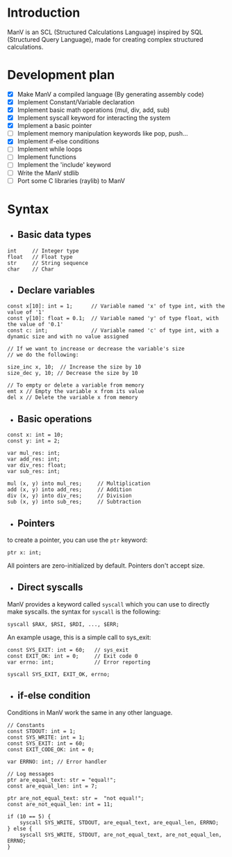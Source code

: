 # Introduction

ManV is an SCL (Structured Calculations Language) inspired by SQL (Structured Query Language), made for creating complex structured calculations.

# Development plan

- [X] Make ManV a compiled language (By generating assembly code)
- [X] Implement Constant/Variable declaration
- [X] Implement basic math operations (mul, div, add, sub)
- [X] Implement syscall keyword for interacting the system
- [X] Implement a basic pointer
- [ ] Implement memory manipulation keywords like pop, push...
- [X] Implement if-else conditions
- [ ] Implement while loops
- [ ] Implement functions
- [ ] Implement the 'include' keyword
- [ ] Write the ManV stdlib
- [ ] Port some C libraries (raylib) to ManV

# Syntax

* ## Basic data types

```
int     // Integer type
float   // Float type
str     // String sequence
char    // Char
```

* ## Declare variables

```
const x[10]: int = 1;      // Variable named 'x' of type int, with the value of '1'
const y[10]: float = 0.1;  // Variable named 'y' of type float, with the value of '0.1'
const c: int;              // Variable named 'c' of type int, with a dynamic size and with no value assigned

// If we want to increase or decrease the variable's size
// we do the following:

size_inc x, 10;  // Increase the size by 10
size_dec y, 10; // Decrease the size by 10

// To empty or delete a variable from memory
emt x // Empty the variable x from its value
del x // Delete the variable x from memory
```

* ## Basic operations

```
const x: int = 10;
const y: int = 2;

var mul_res: int;
var add_res: int;
var div_res: float;
var sub_res: int;

mul (x, y) into mul_res;     // Multiplication
add (x, y) into add_res;     // Addition
div (x, y) into div_res;     // Division
sub (x, y) into sub_res;     // Subtraction
```

* ## Pointers


to create a pointer, you can use the `ptr` keyword:

```
ptr x: int;
```

All pointers are zero-initialized by default. Pointers don't accept size.

* ## Direct syscalls

ManV provides a keyword called `syscall` which you can use to directly make syscalls.
the syntax for `syscall` is the following:


```
syscall $RAX, $RSI, $RDI, ..., $ERR;
```

An example usage, this is a simple call to sys_exit:

```
const SYS_EXIT: int = 60;   // sys_exit
const EXIT_OK: int = 0;     // Exit code 0
var errno: int;             // Error reporting

syscall SYS_EXIT, EXIT_OK, errno;

```

* ## if-else condition

Conditions in ManV work the same in any other language.

```
// Constants
const STDOUT: int = 1;
const SYS_WRITE: int = 1;
const SYS_EXIT: int = 60;
const EXIT_CODE_OK: int = 0;

var ERRNO: int; // Error handler

// Log messages
ptr are_equal_text: str = "equal!";
const are_equal_len: int = 7;

ptr are_not_equal_text: str =  "not equal!";
const are_not_equal_len: int = 11;

if (10 == 5) {
    syscall SYS_WRITE, STDOUT, are_equal_text, are_equal_len, ERRNO;
} else {
    syscall SYS_WRITE, STDOUT, are_not_equal_text, are_not_equal_len, ERRNO;
}

```
